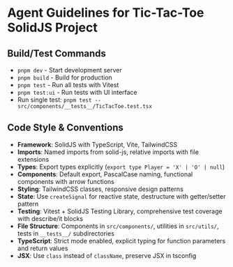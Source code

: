 # Agent Guidelines for Tic-Tac-Toe SolidJS Project

## Build/Test Commands
- `pnpm dev` - Start development server
- `pnpm build` - Build for production
- `pnpm test` - Run all tests with Vitest
- `pnpm test:ui` - Run tests with UI interface
- Run single test: `pnpm test -- src/components/__tests__/TicTacToe.test.tsx`

## Code Style & Conventions
- **Framework**: SolidJS with TypeScript, Vite, TailwindCSS
- **Imports**: Named imports from solid-js, relative imports with file extensions
- **Types**: Export types explicitly (`export type Player = 'X' | 'O' | null`)
- **Components**: Default export, PascalCase naming, functional components with arrow functions
- **Styling**: TailwindCSS classes, responsive design patterns
- **State**: Use `createSignal` for reactive state, destructure with getter/setter pattern
- **Testing**: Vitest + SolidJS Testing Library, comprehensive test coverage with describe/it blocks
- **File Structure**: Components in `src/components/`, utilities in `src/utils/`, tests in `__tests__/` subdirectories
- **TypeScript**: Strict mode enabled, explicit typing for function parameters and return values
- **JSX**: Use `class` instead of `className`, preserve JSX in tsconfig